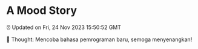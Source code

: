 # A Mood Story

⏰ Updated on Fri, 24 Nov 2023 15:50:52 GMT

💭 Thought: Mencoba bahasa pemrograman baru, semoga menyenangkan!

